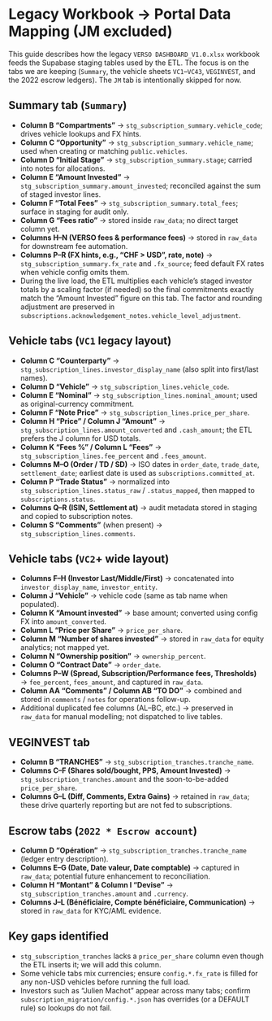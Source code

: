 # Legacy Workbook → Portal Data Mapping (JM excluded)

This guide describes how the legacy `VERSO DASHBOARD_V1.0.xlsx` workbook feeds the Supabase staging tables used by the ETL. The focus is on the tabs we are keeping (`Summary`, the vehicle sheets `VC1`–`VC43`, `VEGINVEST`, and the 2022 escrow ledgers). The `JM` tab is intentionally skipped for now.

## Summary tab (`Summary`)
- **Column B “Compartments”** → `stg_subscription_summary.vehicle_code`; drives vehicle lookups and FX hints.
- **Column C “Opportunity”** → `stg_subscription_summary.vehicle_name`; used when creating or matching `public.vehicles`.
- **Column D “Initial Stage”** → `stg_subscription_summary.stage`; carried into notes for allocations.
- **Column E “Amount Invested”** → `stg_subscription_summary.amount_invested`; reconciled against the sum of staged investor lines.
- **Column F “Total Fees”** → `stg_subscription_summary.total_fees`; surface in staging for audit only.
- **Column G “Fees ratio”** → stored inside `raw_data`; no direct target column yet.
- **Columns H–N (VERSO fees & performance fees)** → stored in `raw_data` for downstream fee automation.
- **Columns P–R (FX hints, e.g., “CHF > USD”, rate, note)** → `stg_subscription_summary.fx_rate` and `.fx_source`; feed default FX rates when vehicle config omits them.
- During the live load, the ETL multiplies each vehicle’s staged investor totals by a scaling factor (if needed) so the final commitments exactly match the “Amount Invested” figure on this tab. The factor and rounding adjustment are preserved in `subscriptions.acknowledgement_notes.vehicle_level_adjustment`.

## Vehicle tabs (`VC1` legacy layout)
- **Column C “Counterparty”** → `stg_subscription_lines.investor_display_name` (also split into first/last names).
- **Column D “Vehicle”** → `stg_subscription_lines.vehicle_code`.
- **Column E “Nominal”** → `stg_subscription_lines.nominal_amount`; used as original-currency commitment.
- **Column F “Note Price”** → `stg_subscription_lines.price_per_share`.
- **Column H “Price” / Column J “Amount”** → `stg_subscription_lines.amount_converted` and `.cash_amount`; the ETL prefers the J column for USD totals.
- **Column K “Fees %” / Column L “Fees”** → `stg_subscription_lines.fee_percent` and `.fees_amount`.
- **Columns M–O (Order / TD / SD)** → ISO dates in `order_date`, `trade_date`, `settlement_date`; earliest date is used as `subscriptions.committed_at`.
- **Column P “Trade Status”** → normalized into `stg_subscription_lines.status_raw` / `.status_mapped`, then mapped to `subscriptions.status`.
- **Columns Q–R (ISIN, Settlement at)** → audit metadata stored in staging and copied to subscription notes.
- **Column S “Comments”** (when present) → `stg_subscription_lines.comments`.

## Vehicle tabs (`VC2`+ wide layout)
- **Columns F–H (Investor Last/Middle/First)** → concatenated into `investor_display_name`, `investor_entity`.
- **Column J “Vehicle”** → vehicle code (same as tab name when populated).
- **Column K “Amount invested”** → base amount; converted using config FX into `amount_converted`.
- **Column L “Price per Share”** → `price_per_share`.
- **Column M “Number of shares invested”** → stored in `raw_data` for equity analytics; not mapped yet.
- **Column N “Ownership position”** → `ownership_percent`.
- **Column O “Contract Date”** → `order_date`.
- **Columns P–W (Spread, Subscription/Performance fees, Thresholds)** → `fee_percent`, `fees_amount`, and captured in `raw_data`.
- **Column AA “Comments” / Column AB “TO DO”** → combined and stored in `comments` / `notes` for operations follow-up.
- Additional duplicated fee columns (AL–BC, etc.) → preserved in `raw_data` for manual modelling; not dispatched to live tables.

## VEGINVEST tab
- **Column B “TRANCHES”** → `stg_subscription_tranches.tranche_name`.
- **Columns C–F (Shares sold/bought, PPS, Amount Invested)** → `stg_subscription_tranches.amount` and the soon-to-be-added `price_per_share`.
- **Columns G–L (Diff, Comments, Extra Gains)** → retained in `raw_data`; these drive quarterly reporting but are not fed to subscriptions.

## Escrow tabs (`2022 * Escrow account`)
- **Column D “Opération”** → `stg_subscription_tranches.tranche_name` (ledger entry description).
- **Columns E–G (Date, Date valeur, Date comptable)** → captured in `raw_data`; potential future enhancement to reconciliation.
- **Column H “Montant” & Column I “Devise”** → `stg_subscription_tranches.amount` and `.currency`.
- **Columns J–L (Bénéficiaire, Compte bénéficiaire, Communication)** → stored in `raw_data` for KYC/AML evidence.

## Key gaps identified
- `stg_subscription_tranches` lacks a `price_per_share` column even though the ETL inserts it; we will add this column.
- Some vehicle tabs mix currencies; ensure `config.*.fx_rate` is filled for any non-USD vehicles before running the full load.
- Investors such as “Julien Machot” appear across many tabs; confirm `subscription_migration/config.*.json` has overrides (or a DEFAULT rule) so lookups do not fail.
